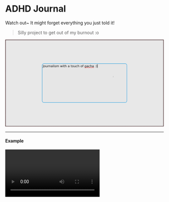 # ADHD Journal

Watch out~ It might forget everything you just told it!

> Silly project to get out of my burnout :o

![Preview](./images/preview.png)

---

#### Example

![Sample run](./images/adhd-journal.mp4)
